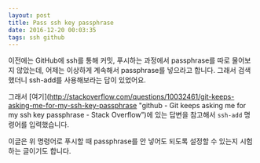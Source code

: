 ```yaml
---
layout: post
title: Pass ssh key passphrase
date: 2016-12-20 00:03:35
tags: ssh github
---
```

이전에는 GitHub에 ssh를 통해 커밋, 푸시하는 과정에서 passphrase를 따로 물어보지 않았는데, 어제는 이상하게 계속해서 passphrase를 넣으라고 합니다. 그래서 검색했더니 ssh-add를 사용해보라는 답이 있었어요.

그래서 [여기](http://stackoverflow.com/questions/10032461/git-keeps-asking-me-for-my-ssh-key-passphrase "github - Git keeps asking me for my ssh key passphrase - Stack Overflow”)에 있는 답변을 참고해서 `ssh-add` 명령어를 입력했습니다.

이글은 위 명령어로 푸시할 때 passphrase를 안 넣어도 되도록 설정할 수 있는지 시험하는 글이기도 합니다.